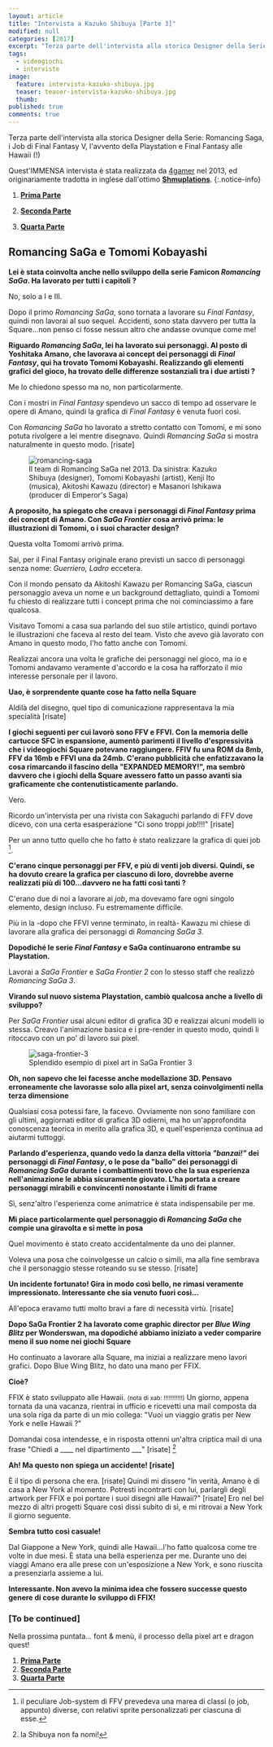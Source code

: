 ```yaml
---
layout: article
title: "Intervista a Kazuko Shibuya [Parte 3]"
modified: null
categories: [2017]
excerpt: "Terza parte dell'intervista alla storica Designer della Serie: Romancing Saga, i Job di Final Fantasy V, l'avvento della Playstation e Final Fantasy alle Hawaii (!)"
tags:
  - videogiochi
  - interviste
image: 
  feature: intervista-kazuko-shibuya.jpg
  teaser: teaser-intervista-kazuko-shibuya.jpg
  thumb: 
published: true
comments: true
---
```


Terza parte dell'intervista alla storica Designer della Serie: Romancing Saga, i Job di Final Fantasy V, l'avvento della Playstation e Final Fantasy alle Hawaii (!)

Quest'IMMENSA intervista è stata realizzata da [4gamer](http://www.4gamer.net/games/064/G006480/20130227073/) nel 2013, ed originariamente tradotta in inglese dall'ottimo [**Shmuplations**](http://shmuplations.com/kazukoshibuya/).
{:.notice-info}

1. [**Prima Parte**](http://xabacadabra.com/2017/intervista-kazuko-shibuya-parte-1)

2. [**Seconda Parte**](http://xabacadabra.com/2017/intervista-kazuko-shibuya-parte-2)

3. [**Quarta Parte**](http://xabacadabra.com/2017/intervista-kazuko-shibuya-parte-4)

## Romancing SaGa e Tomomi Kobayashi

**Lei è stata coinvolta anche nello sviluppo della serie Famicon _Romancing SaGa_. Ha lavorato per tutti i capitoli ?**

No, solo a I e III. 

Dopo il primo _Romancing SaGa_, sono tornata a lavorare su _Final Fantasy_, quindi  non lavorai al suo sequel. Accidenti, sono stata davvero per tutta la Square...non penso ci fosse nessun altro che andasse ovunque come me!

**Riguardo _Romancing SaGa_, lei ha lavorato sui personaggi. Al posto di Yoshitaka Amano, che lavorava ai concept dei personaggi di _Final Fantasy_, qui ha trovato Tomomi Kobayashi. Realizzando gli elementi grafici del gioco, ha trovato delle differenze sostanziali tra i due artisti ?**

Me lo chiedono spesso ma no, non particolarmente. 

Con i mostri in _Final Fantasy_ spendevo un sacco di tempo ad osservare le opere di Amano, quindi la grafica di _Final Fantasy_ è venuta fuori così. 

Con _Romancing SaGa_ ho lavorato a stretto contatto con Tomomi, e mi sono potuta rivolgere a lei mentre disegnavo. Quindi _Romancing SaGa_ si mostra naturalmente in questo modo. [risate]

<figure>
<img src='http://shmuplations.com/wp-content/uploads/2014/02/shibuyatomomi.jpg' alt='romancing-saga'>
<figcaption>Il team di Romancing SaGa nel 2013. Da sinistra: Kazuko Shibuya (designer), Tomomi Kobayashi (artist), Kenji Ito (musica), Akitoshi Kawazu (director) e Masanori Ishikawa (producer di Emperor's Saga)</figcaption>
</figure>

**A proposito, ha spiegato che creava i personaggi di _Final Fantasy_ prima dei concept di Amano. Con _SaGa Frontier_ cosa arrivò prima: le illustrazioni di Tomomi, o i suoi character design?**

Questa volta Tomomi arrivò prima. 

Sai, per il Final Fantasy originale erano previsti un sacco di personaggi senza nome: _Guerriero, Ladro_ eccetera.

Con il mondo pensato da Akitoshi Kawazu per Romancing SaGa, ciascun personaggio aveva un nome e un background dettagliato, quindi a Tomomi fu chiesto di realizzare tutti i concept prima che noi cominciassimo a fare qualcosa.

Visitavo Tomomi a casa sua parlando del suo stile artistico, quindi portavo le illustrazioni che faceva al resto del team. Visto che avevo già lavorato con Amano in questo modo, l'ho fatto anche con Tomomi.

Realizzai ancora una volta le grafiche dei personaggi nel gioco, ma io e Tomomi andavamo veramente d'accordo e la cosa ha rafforzato il mio interesse personale per il lavoro.

**Uao, è sorprendente quante cose ha fatto nella Square**

Aldilà del disegno, quel tipo di comunicazione rappresentava la mia specialità [risate]

**I giochi seguenti per cui lavorò sono FFV e FFVI. Con la memoria delle cartucce SFC in espansione, aumentò parimenti il livello d'espressività che i videogiochi Square potevano raggiungere. FFIV fu una ROM da 8mb, FFV da 16mb e FFVI una da 24mb. C'erano pubblicità che enfatizzavano la cosa rimarcando il fascino della "EXPANDED MEMORY!", ma sembrò davvero che i giochi della Square avessero fatto un passo avanti sia graficamente che contenutisticamente parlando.** 

Vero.

Ricordo un'intervista per una rivista con Sakaguchi parlando di FFV dove dicevo, con una certa esasperazione "Ci sono troppi _job_!!!!" [risate] 

Per un anno tutto quello che ho fatto è stato realizzare la grafica di quei job [^job].

[^job]: il peculiare Job-system di FFV prevedeva una marea di classi (o job, appunto) diverse, con relativi sprite personalizzati per ciascuna di esse.

**C'erano cinque personaggi per FFV, e più di venti job diversi. Quindi, se ha dovuto creare la grafica per ciascuno di loro, dovrebbe averne realizzati più di 100...davvero ne ha fatti così tanti ?**

C'erano due di noi a lavorare ai _job_, ma dovevamo fare ogni singolo elemento, design incluso. Fu estremamente difficile.

Più in la -dopo che FFVI venne terminato, in realtà- Kawazu mi chiese di lavorare alla grafica dei personaggi di _Romancing SaGa 3_.

**Dopodiché le serie _Final Fantasy_ e SaGa continuarono entrambe su Playstation.**

Lavorai a _SaGa Frontier_ e _SaGa Frontier 2_ con lo stesso staff che realizzò _Romancing SaGa 3_.

**Virando sul nuovo sistema Playstation, cambiò qualcosa anche a livello di sviluppo?**

Per _SaGa Frontier_ usai alcuni editor di grafica 3D e realizzai alcuni modelli io stessa. Creavo l'animazione basica e i pre-render in questo modo, quindi li ritoccavo con un po' di lavoro sui pixel.

<figure>
<img src='http://shmuplations.com/wp-content/uploads/2014/02/saga3.png' alt='saga-frontier-3'>
<figcaption>Splendido esempio di pixel art in SaGa Frontier 3</figcaption>
</figure>

**Oh, non sapevo che lei facesse anche modellazione 3D. Pensavo erroneamente che lavorasse solo alla pixel art, senza coinvolgimenti nella terza dimensione**

Qualsiasi cosa potessi fare, la facevo. Ovviamente non sono familiare con gli ultimi, aggiornati editor di grafica 3D odierni, ma ho un'approfondita conoscenza teorica in merito alla grafica 3D, e quell'esperienza continua ad aiutarmi tuttoggi.

**Parlando d'esperienza, quando vedo la danza della vittoria _"banzai!"_ dei personaggi di _Final Fantasy_, o le pose da "ballo" dei personaggi di _Romancing SaGa_ durante i combattimenti trovo che la sua esperienza nell'animazione le abbia sicuramente giovato. L'ha portata a creare personaggi mirabili e convincenti nonostante i limiti di frame**

Sì, senz'altro l'esperienza come animatrice è stata indispensabile per me.

**Mi piace particolarmente quel personaggio di _Romancing SaGa_ che compie una giravolta e si mette in posa**

Quel movimento è stato creato accidentalmente da uno dei planner. 

Voleva una posa che coinvolgesse un calcio o simili, ma alla fine sembrava che il personaggio stesse roteando su se stesso. [risate]

**Un incidente fortunato! Gira in modo così bello, ne rimasi veramente impressionato. Interessante che sia venuto fuori così...**

All'epoca eravamo tutti molto bravi a fare di necessità virtù. [risate]

**Dopo SaGa Frontier 2 ha lavorato come graphic director per _Blue Wing Blitz_ per Wonderswan, ma dopodiché abbiamo iniziato a veder comparire meno il suo nome nei giochi Square**

Ho continuato a lavorare alla Square, ma iniziai a realizzare meno lavori grafici. Dopo Blue Wing Blitz, ho dato una mano per FFIX.

**Cioè?**

FFIX è stato sviluppato alle Hawaii. <small>(nota di xab: !!!!!!!!!!!)</small> Un giorno, appena tornata da una vacanza, rientrai in ufficio e ricevetti una mail composta da una sola riga da parte di un mio collega: "Vuoi un viaggio gratis per New York e nelle Hawaii ?" 

Domandai cosa intendesse, e in risposta ottenni un'altra criptica mail di una frase "Chiedi a ____ nel dipartimento ___" [risate] [^aneddoto]

[^aneddoto]: la Shibuya non fa nomi!

**Ah! Ma questo non spiega un accidente! [risate]**

È il tipo di persona che era. [risate] Quindi mi dissero "In verità, Amano è di casa a New York al momento. Potresti incontrarti con lui, parlargli degli artwork per FFIX e poi portare i suoi disegni alle Hawaii?" [risate] Ero nel bel mezzo di altri progetti Square così dissi subito di sì, e mi ritrovai a New York il giorno seguente.

**Sembra tutto così casuale!**

Dal Giappone a New York, quindi alle Hawaii...l'ho fatto qualcosa come tre volte in due mesi. È stata una bella esperienza per me. Durante uno dei viaggi Amano era alle prese con un'esposizione a New York, e sono riuscita a presenziarla assieme a lui.

**Interessante. Non avevo la minima idea che fossero successe questo genere di cose durante lo sviluppo di FFIX!**

### [To be continued]

Nella prossima puntata... font & menù, il processo della pixel art e dragon quest!

1. [**Prima Parte**](http://xabacadabra.com/2017/intervista-kazuko-shibuya-parte-1)
2. [**Seconda Parte**](http://xabacadabra.com/2017/intervista-kazuko-shibuya-parte-2)
3. [**Quarta Parte**](http://xabacadabra.com/2017/intervista-kazuko-shibuya-parte-4)